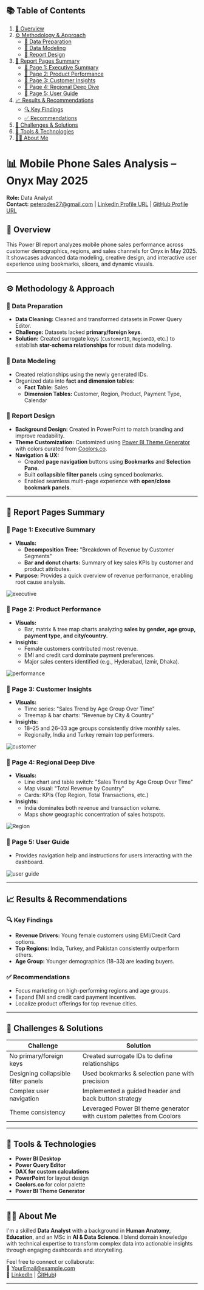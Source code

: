 ## 📚 Table of Contents

1. [📁 Overview](#-overview)
2. [⚙️ Methodology & Approach](#️-methodology--approach)  
   - [🧹 Data Preparation](#-data-preparation)  
   - [🔗 Data Modeling](#-data-modeling)  
   - [🎨 Report Design](#-report-design)
3. [📑 Report Pages Summary](#-report-pages-summary)  
   - [📌 Page 1: Executive Summary](#-page-1-executive-summary)  
   - [📌 Page 2: Product Performance](#-page-2-product-performance)  
   - [📌 Page 3: Customer Insights](#-page-3-customer-insights)  
   - [📌 Page 4: Regional Deep Dive](#-page-4-regional-deep-dive)  
   - [📌 Page 5: User Guide](#-page-5-user-guide)
4. [📈 Results & Recommendations](#-results--recommendations)  
   - [🔍 Key Findings](#-key-findings)  
   - [✅ Recommendations](#-recommendations)
5. [🚧 Challenges & Solutions](#-challenges--solutions)
6. [🧰 Tools & Technologies](#-tools--technologies)
7. [🧑‍💼 About Me](#-about-me)



# 📊 Mobile Phone Sales Analysis – Onyx May 2025

**Role:** Data Analyst  
**Contact:** [peterodes27@gmail.com](peterodes27@gmail.com) | [LinkedIn Profile URL](https://www.linkedin.com/in/peterodesola/) | [GitHub Profile URL](https://github.com/peterodesola?tab=repositories)  

## 📁 Overview
This Power BI report analyzes mobile phone sales performance across customer demographics, regions, and sales channels for Onyx in May 2025. It showcases advanced data modeling, creative design, and interactive user experience using bookmarks, slicers, and dynamic visuals.

---

## ⚙️ Methodology & Approach

### 🧹 Data Preparation
- **Data Cleaning:** Cleaned and transformed datasets in Power Query Editor.
- **Challenge:** Datasets lacked **primary/foreign keys**.
- **Solution:** Created surrogate keys (`CustomerID`, `RegionID`, etc.) to establish **star-schema relationships** for robust data modeling.

### 🔗 Data Modeling
- Created relationships using the newly generated IDs.
- Organized data into **fact and dimension tables**:
  - **Fact Table:** Sales
  - **Dimension Tables:** Customer, Region, Product, Payment Type, Calendar

### 🎨 Report Design
- **Background Design:** Created in PowerPoint to match branding and improve readability.
- **Theme Customization:** Customized using [Power BI Theme Generator](https://themes.powerbi.tips) with colors curated from [Coolors.co](https://coolors.co).
- **Navigation & UX:**
  - Created **page navigation** buttons using **Bookmarks** and **Selection Pane**.
  - Built **collapsible filter panels** using synced bookmarks.
  - Enabled seamless multi-page experience with **open/close bookmark panels**.

---

## 📑 Report Pages Summary

### 📌 Page 1: Executive Summary
- **Visuals:**  
  - **Decomposition Tree:** "Breakdown of Revenue by Customer Segments"
  - **Bar and donut charts:** Summary of key sales KPIs by customer and product attributes.
- **Purpose:** Provides a quick overview of revenue performance, enabling root cause analysis.
  
![executive](https://github.com/user-attachments/assets/a00d0a8d-6520-48ce-935f-098da3f10ec3)

### 📌 Page 2: Product Performance
- **Visuals:**  
  - Bar, matrix & tree map charts analyzing **sales by gender, age group, payment type, and city/country**.
- **Insights:**  
  - Female customers contributed most revenue.
  - EMI and credit card dominate payment preferences.
  - Major sales centers identified (e.g., Hyderabad, Izmir, Dhaka).
    
![performance](https://github.com/user-attachments/assets/f65c8497-3cc9-4467-9694-53b3842b82fb)

### 📌 Page 3: Customer Insights
- **Visuals:**  
  - Time series: "Sales Trend by Age Group Over Time"
  - Treemap & bar charts: "Revenue by City & Country"
- **Insights:**  
  - 18–25 and 26–33 age groups consistently drive monthly sales.
  - Regionally, India and Turkey remain top performers.
    
![customer](https://github.com/user-attachments/assets/841d28a3-6912-4adc-91cf-bf85d599a185)

### 📌 Page 4: Regional Deep Dive
- **Visuals:**
  - Line chart and table switch: "Sales Trend by Age Group Over Time"
  - Map visual: "Total Revenue by Country"
  - Cards: KPIs (Top Region, Total Transactions, etc.)
- **Insights:**  
  - India dominates both revenue and transaction volume.
  - Maps show geographic concentration of sales hotspots.
    
![Region](https://github.com/user-attachments/assets/14b8eb5f-d739-433b-a14b-3099a3f0d6e4)

### 📌 Page 5: User Guide
- Provides navigation help and instructions for users interacting with the dashboard.
  
![user guide](https://github.com/user-attachments/assets/4ef52b34-4e0c-4d5d-904c-007b96aad1d7)

---

## 📈 Results & Recommendations

### 🔍 Key Findings
- **Revenue Drivers:** Young female customers using EMI/Credit Card options.
- **Top Regions:** India, Turkey, and Pakistan consistently outperform others.
- **Age Group:** Younger demographics (18–33) are leading buyers.

### ✅ Recommendations
- Focus marketing on high-performing regions and age groups.
- Expand EMI and credit card payment incentives.
- Localize product offerings for top revenue cities.

---

## 🚧 Challenges & Solutions

| Challenge | Solution |
|----------|----------|
| No primary/foreign keys | Created surrogate IDs to define relationships |
| Designing collapsible filter panels | Used bookmarks & selection pane with precision |
| Complex user navigation | Implemented a guided header and back button strategy |
| Theme consistency | Leveraged Power BI theme generator with custom palettes from Coolors |

---

## 🧰 Tools & Technologies

- **Power BI Desktop**  
- **Power Query Editor**  
- **DAX for custom calculations**  
- **PowerPoint** for layout design  
- **Coolors.co** for color palette  
- **Power BI Theme Generator**

---

## 🧑‍💼 About Me

I'm a skilled **Data Analyst** with a background in **Human Anatomy**, **Education**, and an MSc in **AI & Data Science**. I blend domain knowledge with technical expertise to transform complex data into actionable insights through engaging dashboards and storytelling.

Feel free to connect or collaborate:  
📧 [YourEmail@example.com](peterodes27@gmail)  
🔗 [LinkedIn](https://www.linkedin.com/in/peterodesola/) | [GitHub](https://github.com/peterodesola?tab=repositories))

---

